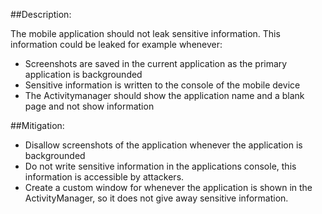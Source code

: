 ##Description:

The mobile application should not leak sensitive information. This information could be leaked for example whenever:

- Screenshots are saved in the current application as the primary  application is backgrounded 
- Sensitive information is written to the console of the mobile device
- The Activitymanager should show the application name and a blank page and not show information

##Mitigation:

- Disallow screenshots of the application whenever the application is backgrounded
- Do not write sensitive information in the applications console, this information is accessible by attackers.
- Create a custom window for whenever the application is shown in the ActivityManager, so it does not give away sensitive
  information.
